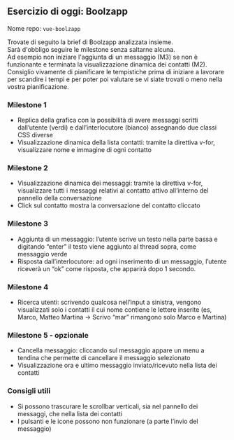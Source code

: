 ## Esercizio di oggi: Boolzapp

Nome repo: `vue-boolzapp`  

Trovate di seguito la brief di Boolzapp analizzata insieme.  
Sarà d'obbligo seguire le milestone senza saltarne alcuna.  
Ad esempio non iniziare l'aggiunta di un messaggio (M3) se non è funzionante e terminata la visualizzazione dinamica dei contatti (M2).  
Consiglio vivamente di pianificare le tempistiche prima di iniziare a lavorare per scandire i tempi e per poter poi valutare se vi siate trovati o meno nella vostra pianificazione.  

### Milestone 1
- Replica della grafica con la possibilità di avere messaggi scritti dall’utente (verdi) e
dall’interlocutore (bianco) assegnando due classi CSS diverse
- Visualizzazione dinamica della lista contatti: tramite la direttiva v-for, visualizzare
nome e immagine di ogni contatto

### Milestone 2
- Visualizzazione dinamica dei messaggi: tramite la direttiva v-for, visualizzare tutti i
messaggi relativi al contatto attivo all’interno del pannello della conversazione
- Click sul contatto mostra la conversazione del contatto cliccato

### Milestone 3
- Aggiunta di un messaggio: l’utente scrive un testo nella parte bassa e digitando “enter” il testo viene aggiunto al thread sopra, come messaggio verde  
- Risposta dall’interlocutore: ad ogni inserimento di un messaggio, l’utente riceverà
un “ok” come risposta, che apparirà dopo 1 secondo.

### Milestone 4
- Ricerca utenti: scrivendo qualcosa nell’input a sinistra, vengono visualizzati solo i
contatti il cui nome contiene le lettere inserite (es, Marco, Matteo Martina -> Scrivo
“mar” rimangono solo Marco e Martina)

### Milestone 5 - opzionale
- Cancella messaggio: cliccando sul messaggio appare un menu a tendina che
permette di cancellare il messaggio selezionato
- Visualizzazione ora e ultimo messaggio inviato/ricevuto nella lista dei contatti

### Consigli utili
- Si possono trascurare le scrollbar verticali, sia nel pannello dei messaggi, che nella
lista dei contatti
- I pulsanti e le icone possono non funzionare (a parte l’invio del messaggio)
